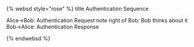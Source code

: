 {% websd style="rose" %}
title Authentication Sequence

Alice->Bob: Authentication Request
note right of Bob: Bob thinks about it
Bob->Alice: Authentication Response

{% endwebsd %}
